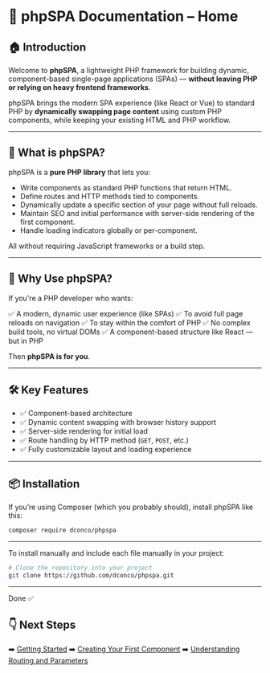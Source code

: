 # 📘 phpSPA Documentation – Home

## 🏠 Introduction

Welcome to **phpSPA**, a lightweight PHP framework for building dynamic, component-based single-page applications (SPAs) — **without leaving PHP or relying on heavy frontend frameworks**.

phpSPA brings the modern SPA experience (like React or Vue) to standard PHP by **dynamically swapping page content** using custom PHP components, while keeping your existing HTML and PHP workflow.

---

## 🚀 What is phpSPA?

phpSPA is a **pure PHP library** that lets you:

* Write components as standard PHP functions that return HTML.
* Define routes and HTTP methods tied to components.
* Dynamically update a specific section of your page without full reloads.
* Maintain SEO and initial performance with server-side rendering of the first component.
* Handle loading indicators globally or per-component.

All without requiring JavaScript frameworks or a build step.

---

## 🧠 Why Use phpSPA?

If you're a PHP developer who wants:

✅ A modern, dynamic user experience (like SPAs)
✅ To avoid full page reloads on navigation
✅ To stay within the comfort of PHP
✅ No complex build tools, no virtual DOMs
✅ A component-based structure like React — but in PHP

Then **phpSPA is for you**.

---

## 🛠 Key Features

* ✅ Component-based architecture
* ✅ Dynamic content swapping with browser history support
* ✅ Server-side rendering for initial load
* ✅ Route handling by HTTP method (`GET`, `POST`, etc.)
* ✅ Fully customizable layout and loading experience

---

## 📦 Installation

If you’re using Composer (which you probably should), install phpSPA like this:

```bash
composer require dconco/phpspa
```

---

To install manually and include each file manually in your project:

```bash
# Clone the repository into your project
git clone https://github.com/dconco/phpspa.git
```

---

Done ✅

## 👇 Next Steps

➡️ [Getting Started](./2-getting-started.md)
➡️ [Creating Your First Component](./3-creating-your-first-component.md)
➡️ [Understanding Routing and Parameters](./4-routing-and-parameters.md)
